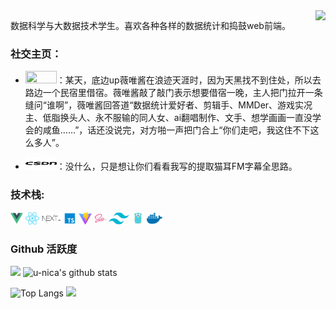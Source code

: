 <img align="right" src="https://count.getloli.com/get/@:u-nica?theme=rule34">


数据科学与大数据技术学生。喜欢各种各样的数据统计和捣鼓web前端。

### **社交主页：**


-   <a href="https://space.bilibili.com/237603094?spm_id_from=333.337.0.0"><code><img height="20" width="50" src="./images/blbl.png"></code></a>：某天，底边up薇唯酱在浪迹天涯时，因为天黑找不到住处，所以去路边一个民宿里借宿。薇唯酱敲了敲门表示想要借宿一晚，主人把门拉开一条缝问“谁啊”，薇唯酱回答道“数据统计爱好者、剪辑手、MMDer、游戏实况主、低脂换头人、永不服输的同人女、ai翻唱制作、文手、想学画画一直没学会的咸鱼……”，话还没说完，对方啪一声把门合上“你们走吧，我这住不下这么多人”。

-  <a href="https://blog.csdn.net/qq_74411860?spm=1000.2115.3001.5343"><code><img height="20" width="50" src="./images/csdn.png"></code></a>：没什么，只是想让你们看看我写的提取猫耳FM字幕全思路。

### **技术栈:**

<a href="https://v3.cn.vuejs.org"><code><img height="20" src="./images/vue.png"></code></a>
<a href="https://reactjs.org/"><code><img height="20" src="./images/react.svg"></code></a>
<a href="https://nextjs.org/"><code><img height="20" src="./images/next.png"></code></a>
<a href="https://www.tslang.cn/index.html"><code><img height="20" src="./images/typescript.png"></code></a>
<a href="https://cn.vitejs.dev"><code><img height="20" src="./images/vite.png"></code></a>
<a href="https://sass-lang.com"><code><img height="20" src="./images/sass2.png"></code></a>
<a href="https://tailwindcss.com"><code><img height="20" src="./images/tailwindcss.png"></code></a>
<a href="https://go.dev/"><code><img height="20" src="./images/golang.png"></code></a>
<a href="https://www.docker.com"><code><img height="20" src="./images/docker.png"></code></a>

### Github 活跃度

[![](https://activity-graph.herokuapp.com/graph?username=u-nica&theme=dracula)](https://github.com/ashutosh00710/github-readme-activity-graph)
![u-nica's github stats](https://github-readme-stats.vercel.app/api?username=u-nica&show_icons=true&theme=vue)

![Top Langs](https://github-readme-stats.vercel.app/api/top-langs/?username=u-nica&langs_count=6)
![](https://github-readme-stats.vercel.app/api/top-langs/?username=u-nica&layout=compact&langs_count=6)
